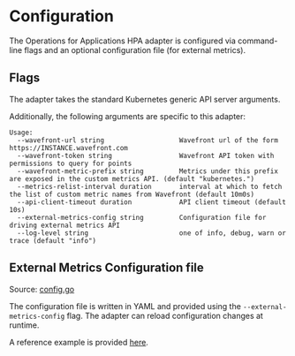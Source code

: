 # Configuration

The Operations for Applications HPA adapter is configured via command-line flags and an optional configuration file (for external metrics).

## Flags
The adapter takes the standard Kubernetes generic API server arguments.

Additionally, the following arguments are specific to this adapter:
```
Usage:
  --wavefront-url string                   Wavefront url of the form https://INSTANCE.wavefront.com
  --wavefront-token string                 Wavefront API token with permissions to query for points
  --wavefront-metric-prefix string         Metrics under this prefix are exposed in the custom metrics API. (default "kubernetes.")
  --metrics-relist-interval duration       interval at which to fetch the list of custom metric names from Wavefront (default 10m0s)
  --api-client-timeout duration            API client timeout (default 10s)
  --external-metrics-config string         Configuration file for driving external metrics API
  --log-level string                       one of info, debug, warn or trace (default "info")
```

## External Metrics Configuration file

Source: [config.go](/pkg/config/config.go)

The configuration file is written in YAML and provided using the `--external-metrics-config` flag. The adapter can reload configuration changes at runtime.

A reference example is provided [here](/deploy/manifests/04-custom-metrics-config-map.yaml).
